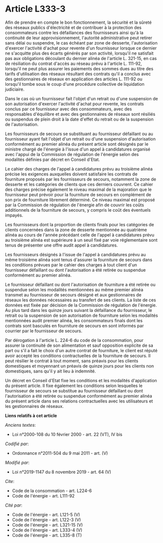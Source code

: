 # Article L333-3

Afin de prendre en compte le bon fonctionnement, la sécurité et la sûreté des réseaux publics d'électricité et de contribuer
à la protection des consommateurs contre les défaillances des fournisseurs ainsi qu'à la continuité de leur
approvisionnement, l'autorité administrative peut retirer sans délai ou suspendre, le cas échéant par zone de desserte,
l'autorisation d'exercer l'activité d'achat pour revente d'un fournisseur lorsque ce dernier ne s'acquitte plus des écarts
générés par son activité, lorsqu'il ne satisfait pas aux obligations découlant du dernier alinéa de l'article L. 321-15, en
cas de résiliation du contrat d'accès au réseau prévu à l'article L. 111-92, lorsqu'il ne peut plus assurer les paiements des
sommes dues au titre des tarifs d'utilisation des réseaux résultant des contrats qu'il a conclus avec des gestionnaires de
réseaux en application des articles L. 111-92 ou lorsqu'il tombe sous le coup d'une procédure collective de liquidation
judiciaire. 

Dans le cas où un fournisseur fait l'objet d'un retrait ou d'une suspension de son autorisation d'exercer l'activité d'achat
pour revente, les contrats conclus par ce fournisseur avec des consommateurs, avec des responsables d'équilibre et avec des
gestionnaires de réseaux sont résiliés ou suspendus de plein droit à la date d'effet du retrait ou de la suspension de
l'autorisation. 

Les fournisseurs de secours se substituant au fournisseur défaillant ou au fournisseur ayant fait l'objet d'un retrait ou
d'une suspension d'autorisation conformément au premier alinéa du présent article sont désignés par le ministre chargé de
l'énergie à l'issue d'un appel à candidatures organisé avec l'appui de la Commission de régulation de l'énergie selon des
modalités définies par décret en Conseil d'Etat. 

Le cahier des charges de l'appel à candidatures prévu au troisième alinéa précise les exigences auxquelles doivent satisfaire
les contrats de fourniture proposés par les fournisseurs de secours, notamment la zone de desserte et les catégories de
clients que ces derniers couvrent. Ce cahier des charges précise également le niveau maximal de la majoration que le
fournisseur peut prévoir pour la fourniture de secours en complément de son prix de fourniture librement déterminé. Ce niveau
maximal est proposé par la Commission de régulation de l'énergie afin de couvrir les coûts additionnels de la fourniture de
secours, y compris le coût des éventuels impayés. 

Les fournisseurs dont la proportion de clients finals pour les catégories de clients concernées dans la zone de desserte
mentionnée au quatrième alinéa au cours de l'année précédant celle de l'appel à candidatures prévu au troisième alinéa est
supérieure à un seuil fixé par voie réglementaire sont tenus de présenter une offre audit appel à candidatures. 

Les fournisseurs désignés à l'issue de l'appel à candidatures prévu au même troisième alinéa sont tenus d'assurer la
fourniture de secours dans les conditions prévues par le cahier des charges à tout client d'un fournisseur défaillant ou dont
l'autorisation a été retirée ou suspendue conformément au premier alinéa. 

Le fournisseur défaillant ou dont l'autorisation de fourniture a été retirée ou suspendue selon les modalités mentionnées au
même premier alinéa transmet au fournisseur de secours désigné et aux gestionnaires de réseaux les données nécessaires au
transfert de ses clients. La liste de ces données est fixée par décision de la Commission de régulation de l'énergie. Au plus
tard dans les quinze jours suivant la défaillance du fournisseur, le retrait ou la suspension de son autorisation de
fourniture selon les modalités mentionnées audit premier alinéa, les consommateurs finals dont les contrats sont basculés en
fourniture de secours en sont informés par courrier par le fournisseur de secours. 

Par dérogation à l'article L. 224-6 du code de la consommation, pour assurer la continuité de son alimentation et sauf
opposition explicite de sa part ou s'il a fait le choix d'un autre contrat de fourniture, le client est réputé avoir accepté
les conditions contractuelles de la fourniture de secours. Il peut résilier le contrat à tout moment, sans préavis pour les
clients domestiques et moyennant un préavis de quinze jours pour les clients non domestiques, sans qu'il y ait lieu à
indemnité. 

Un décret en Conseil d'Etat fixe les conditions et les modalités d'application du présent article. Il fixe également les
conditions selon lesquelles le fournisseur de secours se substitue au fournisseur défaillant ou dont l'autorisation a été
retirée ou suspendue conformément au premier alinéa du présent article dans ses relations contractuelles avec les
utilisateurs et les gestionnaires de réseaux.

**Liens relatifs à cet article**

_Anciens textes_:

  - Loi n°2000-108 du 10 février 2000 - art. 22 (VT), IV bis

_Codifié par_:

  - Ordonnance n°2011-504 du 9 mai 2011 - art. (V)

_Modifié par_:

  - Loi n°2019-1147 du 8 novembre 2019 - art. 64 (V)

_Cite_:

  - Code de la consommation - art. L224-6
  - Code de l'énergie - art. L111-92

_Cité par_:

  - Code de l'énergie - art. L121-5 (V)
  - Code de l'énergie - art. L122-3 (V)
  - Code de l'énergie - art. L321-15 (V)
  - Code de l'énergie - art. L333-4 (V)
  - Code de l'énergie - art. L335-8 (T)
